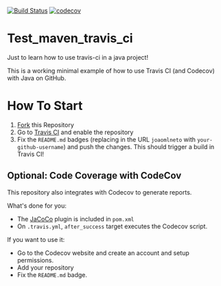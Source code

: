 [![Build Status](https://travis-ci.com/kreattang/Test_maven_travis_ci.svg?branch=main)](https://travis-ci.com/kreattang/Test_maven_travis_ci)
[![codecov](https://codecov.io/gh/kreattang/Test_maven_travis_ci/branch/main/graph/badge.svg?token=WI3NQL4HK5)](https://codecov.io/gh/kreattang/Test_maven_travis_ci)

# Test_maven_travis_ci
Just to learn how to use travis-ci in a java project!

This is a working minimal example of how to use Travis CI (and Codecov) with Java on GitHub.


# How To Start

1. [Fork](https://github.com/joaomlneto/travis-ci-tutorial-java/fork) this Repository
2. Go to [Travis CI](http://travis-ci.com) and enable the repository
3. Fix the `README.md` badges (replacing in the URL `joaomlneto` with `your-github-username`) and push the changes. This should trigger a build in Travis CI!

## Optional: Code Coverage with CodeCov

This repository also integrates with Codecov to generate reports.

What's done for you:
- The [JaCoCo](https://www.jacoco.org) plugin is included in `pom.xml`
- On `.travis.yml`, `after_success` target executes the Codecov script.

If you want to use it:
- Go to the Codecov website and create an account and setup permissions.
- Add your repository
- Fix the `README.md` badge.

